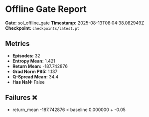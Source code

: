 # Offline Gate Report

**Gate:** sol_offline_gate
**Timestamp:** 2025-08-13T08:04:38.082949Z
**Checkpoint:** `checkpoints/latest.pt`

## Metrics

- **Episodes:** 32
- **Entropy Mean:** 1.421
- **Return Mean:** -187.742876
- **Grad Norm P95:** 1.137
- **Q-Spread Mean:** 34.4
- **Has NaN:** False

## Failures ❌

- return_mean -187.742876 < baseline 0.000000 + -0.05

